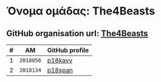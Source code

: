 # Όνομα ομάδας: The4Beasts
## GitHub organisation url: [The4Beasts](https://github.com/The4Beasts)

| # | ΑΜ | GitHub profile |
| -- | -- | -- |
| 1 | `2018056` | [p18kavv](https://github.com/p18kavv) |
| 2 | `2018134` | [p18span](https://github.com/xristinasp) |
